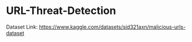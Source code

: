 # URL-Threat-Detection
Dataset Link: https://www.kaggle.com/datasets/sid321axn/malicious-urls-dataset </br>
